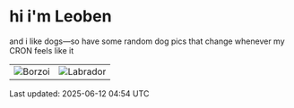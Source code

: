 # hi i'm Leoben

and i like dogs—so have some random dog pics that change whenever my CRON feels like it

|  |  |
|--------|----------|
| ![Borzoi](https://random-dog-vercel.vercel.app/api/random-borzoi?v=1749704095) | ![Labrador](https://random-dog-vercel.vercel.app/api/random-labrador?v=1749704095) |

Last updated: 2025-06-12 04:54 UTC
